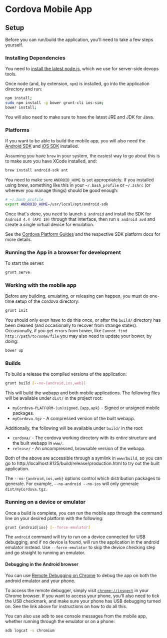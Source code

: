 # Cordova Mobile App

## Setup

Before you can run/build the application, you'll need to take a few steps yourself.

### Installing Dependencies

You need to [install the latest node.js](http://nodejs.org/download/), which we
use for server-side devops tools.

Once node (and, by extension, `npm`) is installed, go into the application
directory and run:

```bash
npm install;
sudo npm install -g bower grunt-cli ios-sim;
bower install;
```

You will also need to make sure to have the latest JRE and JDK for Java.

### Platforms

If you want to be able to build the mobile app, you will also need the
[Android SDK](https://developer.android.com/sdk/index.html) and
[iOS SDK](https://developer.apple.com/) installed.

Assuming you have `brew` in your system, the easiest way to go about this is to
make sure you have XCode installed, and:

```bash
brew install android-sdk ant
```

You need to make sure `ANDROID_HOME` is set appropriately. If you installed
using brew, something like this in your `~/.bash_profile` or `~/.zshrc` (or
wherever you manage things) should be good enough:

```bash
# ~/.bash_profile
export ANDROID_HOME=/usr/local/opt/android-sdk
```

Once that's done, you need to launch `$ android` and install the SDK for
`Android 4.4 (API 19)` through that interface, then run `$ android avd` and
create a single virtual device for emulation.

See the
[Cordova Platform Guides](http://cordova.apache.org/docs/en/3.5.0/guide_platforms_index.md.html#Platform%20Guides)
and the respective SDK platform docs for more details.

### Running the App in a browser for development

To start the server:

```bash
grunt serve
```
### Working with the mobile app

Before any building, emulating, or releasing can happen, you must do one-time
setup of the cordova directory:

```bash
grunt init
```

You should only even have to do this once, or after the `build/` directory has
been cleaned (and occasionally to recover from strange states). Occasionally, if
you get errors from bower, like `Cannot find http://path/to/some/file` you may
also need to update your bower, by doing:

```bash
bower up
```

### Builds

To build a release the compiled versions of the application:

```bash
grunt build [--no-{android,ios,web}]
```

This will build the webapp and both mobile applications. The following files
will be available under `dist/` in the project root:

* `myCordova-PLATFORM-(un)signed.{app,apk}` - Signed or unsigned mobile packages.
* `myCordova.tgz` - A compressed version of the built webapp.

Additionally, the following will be available under `build/` in the root:

* `cordova/` - The cordova working directory with its entire structure and the
  built webapp in `www/`.
* `release/` - An uncompressed, browsable version of the webapp.

Both of the above are accessible through a symlink in `www/build`, so you can go
to http://localhost:8125/build/release/production.html to try out the built
application.

The `--no-{android,ios,web}` options control which distribution packages to
generate. For example, `--no-android --no-ios` will only generate
`dist/myCordova.tgz`.

### Running on a device or emulator

Once a build is complete, you can run the mobile app through the command line on
your desired platform with the following:

```bash
grunt {android|ios} [--force-emulator]
```

The `android` command will try to run on a device connected for USB debugging,
and if no device is found, will run the application in the android emulator
instead. Use `--force-emulator` to skip the device checking step and go straight
to running an emulator.

#### Debugging in the Android browser

You can use
[Remote Debugging on Chrome](https://developer.chrome.com/devtools/docs/remote-debugging)
to debug the app on both the android emulator and your phone.

To access the remote debugger, simply visit [`chrome://inspect`](chrome://inspect)
in your Chrome browser. If you want to access your phone, you'll also need to
tick the USB checkmark, and make sure your phone has USB debugging turned
on. See the link above for instructions on how to do all this.

You can also use adb to see console messages from the mobile app, whether running
through the emulator or on a phone:

```bash
adb logcat -s chromium
```
